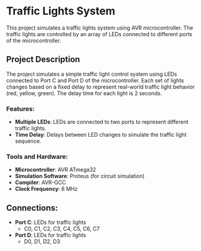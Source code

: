 # Traffic Lights System

This project simulates a traffic lights system using AVR microcontroller. The traffic lights are controlled by an array of LEDs connected to different ports of the microcontroller.

## Project Description

The project simulates a simple traffic light control system using LEDs connected to Port C and Port D of the microcontroller. Each set of lights changes based on a fixed delay to represent real-world traffic light behavior (red, yellow, green). The delay time for each light is 2 seconds.

### Features:
- **Multiple LEDs**: LEDs are connected to two ports to represent different traffic lights.
- **Time Delay**: Delays between LED changes to simulate the traffic light sequence.
  
### Tools and Hardware:
- **Microcontroller**: AVR ATmega32
- **Simulation Software**: Proteus (for circuit simulation)
- **Compiler**: AVR-GCC
- **Clock Frequency**: 8 MHz

## Connections:

- **Port C**: LEDs for traffic lights
  - C0, C1, C2, C3, C4, C5, C6, C7
- **Port D**: LEDs for traffic lights
  - D0, D1, D2, D3

